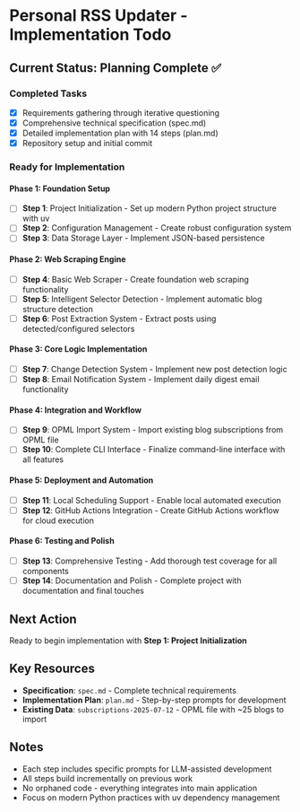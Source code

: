 # Personal RSS Updater - Implementation Todo

## Current Status: Planning Complete ✅

### Completed Tasks
- [x] Requirements gathering through iterative questioning
- [x] Comprehensive technical specification (spec.md)
- [x] Detailed implementation plan with 14 steps (plan.md)
- [x] Repository setup and initial commit

### Ready for Implementation

#### Phase 1: Foundation Setup
- [ ] **Step 1**: Project Initialization - Set up modern Python project structure with uv
- [ ] **Step 2**: Configuration Management - Create robust configuration system  
- [ ] **Step 3**: Data Storage Layer - Implement JSON-based persistence

#### Phase 2: Web Scraping Engine
- [ ] **Step 4**: Basic Web Scraper - Create foundation web scraping functionality
- [ ] **Step 5**: Intelligent Selector Detection - Implement automatic blog structure detection
- [ ] **Step 6**: Post Extraction System - Extract posts using detected/configured selectors

#### Phase 3: Core Logic Implementation  
- [ ] **Step 7**: Change Detection System - Implement new post detection logic
- [ ] **Step 8**: Email Notification System - Implement daily digest email functionality

#### Phase 4: Integration and Workflow
- [ ] **Step 9**: OPML Import System - Import existing blog subscriptions from OPML file
- [ ] **Step 10**: Complete CLI Interface - Finalize command-line interface with all features

#### Phase 5: Deployment and Automation
- [ ] **Step 11**: Local Scheduling Support - Enable local automated execution
- [ ] **Step 12**: GitHub Actions Integration - Create GitHub Actions workflow for cloud execution

#### Phase 6: Testing and Polish
- [ ] **Step 13**: Comprehensive Testing - Add thorough test coverage for all components
- [ ] **Step 14**: Documentation and Polish - Complete project with documentation and final touches

## Next Action
Ready to begin implementation with **Step 1: Project Initialization**

## Key Resources
- **Specification**: `spec.md` - Complete technical requirements
- **Implementation Plan**: `plan.md` - Step-by-step prompts for development
- **Existing Data**: `subscriptions-2025-07-12` - OPML file with ~25 blogs to import

## Notes
- Each step includes specific prompts for LLM-assisted development
- All steps build incrementally on previous work
- No orphaned code - everything integrates into main application
- Focus on modern Python practices with uv dependency management